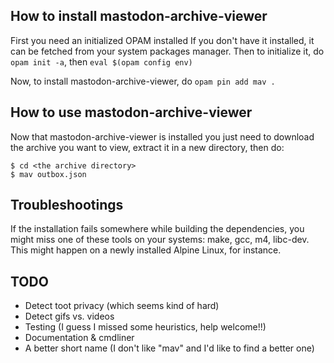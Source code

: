 ## How to install mastodon-archive-viewer

First you need an initialized OPAM installed
If you don't have it installed, it can be fetched from your system packages manager.
Then to initialize it, do `opam init -a`, then `eval $(opam config env)`

Now, to install mastodon-archive-viewer, do `opam pin add mav .`

## How to use mastodon-archive-viewer

Now that mastodon-archive-viewer is installed you just need to download the archive you want
to view, extract it in a new directory, then do:

```
$ cd <the archive directory>
$ mav outbox.json
```

## Troubleshootings

If the installation fails somewhere while building the dependencies, you might miss one of
these tools on your systems: make, gcc, m4, libc-dev.
This might happen on a newly installed Alpine Linux, for instance.

## TODO

* Detect toot privacy (which seems kind of hard)
* Detect gifs vs. videos
* Testing (I guess I missed some heuristics, help welcome!!)
* Documentation & cmdliner
* A better short name (I don't like "mav" and I'd like to find a better one)
